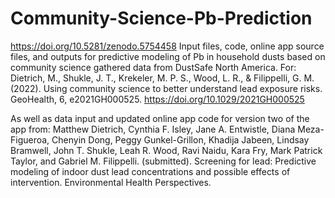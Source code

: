# Community-Science-Pb-Prediction
https://doi.org/10.5281/zenodo.5754458
Input files, code, online app source files, and outputs for predictive modeling of Pb in household dusts based on community science gathered data from DustSafe North America.
For:  Dietrich, M., Shukle, J. T., Krekeler, M. P. S., Wood, L. R., & Filippelli, G. M. (2022). Using community science to better understand lead exposure risks. GeoHealth, 6, e2021GH000525. https://doi.org/10.1029/2021GH000525 

As well as data input and updated online app code for version two of the app from: Matthew Dietrich, Cynthia F. Isley, Jane A. Entwistle, Diana Meza-Figueroa, Chenyin Dong, Peggy Gunkel-Grillon, Khadija Jabeen, Lindsay Bramwell, John T. Shukle, Leah R. Wood, Ravi Naidu, Kara Fry, Mark Patrick Taylor, and Gabriel M. Filippelli. (submitted). Screening for lead: Predictive modeling of indoor dust lead concentrations and possible effects of intervention. Environmental Health Perspectives. 
